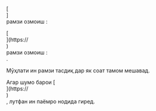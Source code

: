 [<br host>]<br action>рамзи озмоиш :<br code>

[<br host>](https://<br host>)<br action>рамзи озмоиш :<br code>.

Мӯҳлати ин рамзи тасдиқ дар як соат тамом мешавад.

Агар шумо барои [<br host>](https://<br host>)<br action>, лутфан ин паёмро нодида гиред.
